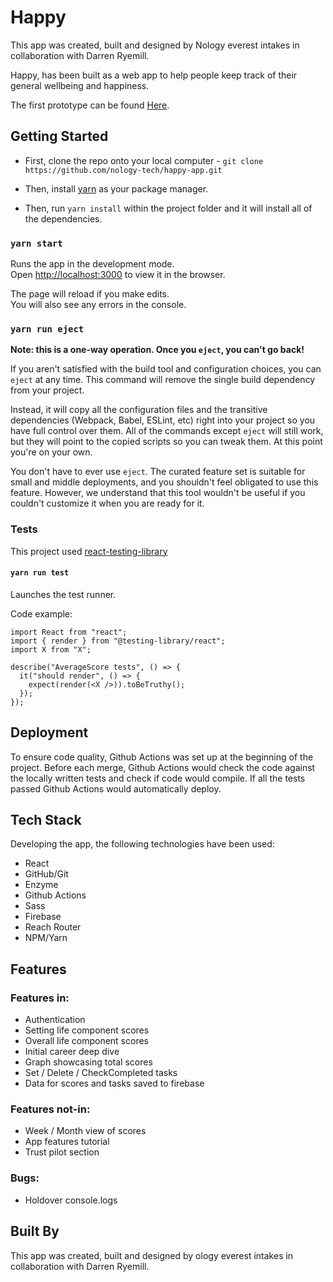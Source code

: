 # Happy

This app was created, built and designed by Nology everest intakes in collaboration with Darren Ryemill.

Happy, has been built as a web app to help people keep track of their general wellbeing and happiness.

The first prototype can be found [Here](happy-app-86830.web.app/).

## Getting Started

- First, clone the repo onto your local computer - `git clone https://github.com/nology-tech/happy-app.git`

- Then, install [yarn](https://yarnpkg.com/en/docs/getting-started) as your package manager.
- Then, run `yarn install` within the project folder and it will install all of the dependencies.

### `yarn start`

Runs the app in the development mode.<br>
Open [http://localhost:3000](http://localhost:3000) to view it in the browser.

The page will reload if you make edits.<br>
You will also see any errors in the console.

### `yarn run eject`

**Note: this is a one-way operation. Once you `eject`, you can't go back!**

If you aren't satisfied with the build tool and configuration choices, you can `eject` at any time. This command will remove the single build dependency from your project.

Instead, it will copy all the configuration files and the transitive dependencies (Webpack, Babel, ESLint, etc) right into your project so you have full control over them. All of the commands except `eject` will still work, but they will point to the copied scripts so you can tweak them. At this point you're on your own.

You don't have to ever use `eject`. The curated feature set is suitable for small and middle deployments, and you shouldn't feel obligated to use this feature. However, we understand that this tool wouldn't be useful if you couldn't customize it when you are ready for it.

### Tests

This project used [react-testing-library](https://testing-library.com/docs/react-testing-library/intro/)

#### `yarn run test`

Launches the test runner.<br>

Code example:

```
import React from "react";
import { render } from "@testing-library/react";
import X from "X";

describe("AverageScore tests", () => {
  it("should render", () => {
    expect(render(<X />)).toBeTruthy();
  });
});

```

## Deployment

To ensure code quality, Github Actions was set up at the beginning of the project. Before each merge, Github Actions would check the code against the locally written tests and check if code would compile. If all the tests passed Github Actions would automatically deploy.

## Tech Stack

Developing the app, the following technologies have been used:

- React
- GitHub/Git
- Enzyme
- Github Actions
- Sass
- Firebase
- Reach Router
- NPM/Yarn

## Features

### Features in:

- Authentication
- Setting life component scores
- Overall life component scores
- Initial career deep dive
- Graph showcasing total scores
- Set / Delete / CheckCompleted tasks
- Data for scores and tasks saved to firebase

### Features not-in:

- Week / Month view of scores
- App features tutorial
- Trust pilot section

### Bugs:

- Holdover console.logs

## Built By

This app was created, built and designed by ology everest intakes in collaboration with Darren Ryemill.

